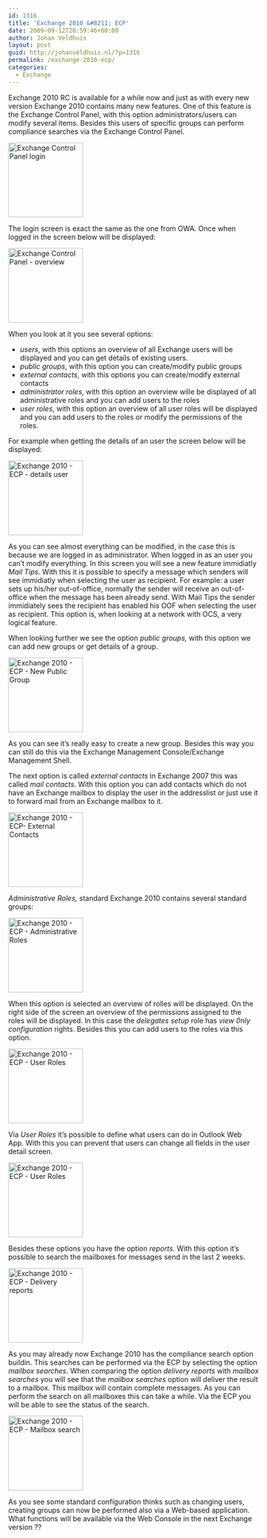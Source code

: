 ```yaml
---
id: 1316
title: 'Exchange 2010 &#8211; ECP'
date: 2009-09-12T20:59:46+00:00
author: Johan Veldhuis
layout: post
guid: http://johanveldhuis.nl/?p=1316
permalink: /exchange-2010-ecp/
categories:
  - Exchange
---
```

Exchange 2010 RC is available for a while now and just as with every new version Exchange 2010 contains many new features. One of this feature is the Exchange Control Panel, with this option administrators/users can modify several items. Besides this users of specific groups can perform compliance searches via the Exchange Control Panel.

[<img title="Exchange Control Panel login" src="https://i0.wp.com/johanveldhuis.nl/wp-content/uploads/2009/09/login-150x150.jpg?resize=150%2C150" alt="Exchange Control Panel login" width="150" height="150" data-recalc-dims="1" />](https://i2.wp.com/johanveldhuis.nl/wp-content/uploads/2009/09/login.jpg)

The login screen is exact the same as the one from OWA. Once when logged in the screen below will be displayed:

[<img title="Exchange Control Panel - overview" src="https://i2.wp.com/johanveldhuis.nl/wp-content/uploads/2009/09/overview-150x150.jpg?resize=150%2C150" alt="Exchange Control Panel - overview" width="150" height="150" data-recalc-dims="1" />](https://i2.wp.com/johanveldhuis.nl/wp-content/uploads/2009/09/overview.jpg)

When you look at it you see several options:

  * _users_, with this options an overview of all Exchange users will be displayed and you can get details of existing users.
  * _public groups_, with this option you can create/modify public groups
  * _external contacts_, with this options you can create/modify external contacts
  * _administrator roles_, with this option an overview wille be displayed of all administrative roles and you can add users to the roles
  * _user roles_, with this option an overview of all user roles will be displayed and you can add users to the roles or modify the permissions of the roles.

For example when getting the details of an user the screen below will be displayed:

[<img title="Exchange 2010 - ECP - details user" src="https://i1.wp.com/johanveldhuis.nl/wp-content/uploads/2009/09/details_user-150x150.jpg?resize=150%2C150" alt="Exchange 2010 - ECP - details user" width="150" height="150" data-recalc-dims="1" />](https://i1.wp.com/johanveldhuis.nl/wp-content/uploads/2009/09/details_user.jpg)

As you can see almost everything can be modified, in the case this is because we are logged in as administrator. When logged in as an user you can&#8217;t modify everything. In this screen you will see a new feature immidiatly _Mail Tips._ With this it is possible to specify a message which senders will see immidiatly when selecting the user as recipient. For example: a user sets up his/her out-of-office, normally the sender will receive an out-of-office when the message has been already send. With Mail Tips the sender immidiately sees the recipient has enabled his OOF when selecting the user as recipient. This option is, when looking at a network with OCS, a very logical feature.

When looking further we see the option _public groups,_ with this option we can add new groups or get details of a group.

[<img title="Exchange 2010 - ECP - New Public Group" src="https://i2.wp.com/johanveldhuis.nl/wp-content/uploads/2009/09/new_publicfolder-150x150.jpg?resize=150%2C150" alt="Exchange 2010 - ECP - New Public Group" width="150" height="150" data-recalc-dims="1" />](https://i0.wp.com/johanveldhuis.nl/wp-content/uploads/2009/09/new_publicfolder.jpg)

As you can see it&#8217;s really easy to create a new group. Besides this way you can still do this via the Exchange Management Console/Exchange Management Shell.

The next option is called _external contacts_ in Exchange 2007 this was called _mail contacts._ With this option you can add contacts which do not have an Exchange mailbox to display the user in the addresslist or just use it to forward mail from an Exchange mailbox to it.

[<img title="Exchange 2010 - ECP- External Contacts" src="https://i2.wp.com/johanveldhuis.nl/wp-content/uploads/2009/09/external_contacts-150x150.jpg?resize=150%2C150" alt="Exchange 2010 - ECP- External Contacts" width="150" height="150" data-recalc-dims="1" />](https://i2.wp.com/johanveldhuis.nl/wp-content/uploads/2009/09/external_contacts.jpg)

_Administrative Roles,_ standard Exchange 2010 contains several standard groups:

[<img title="Exchange 2010 - ECP - Administrative Roles" src="https://i2.wp.com/johanveldhuis.nl/wp-content/uploads/2009/09/groups-150x150.jpg?resize=150%2C150" alt="Exchange 2010 - ECP - Administrative Roles" width="150" height="150" data-recalc-dims="1" />](https://i1.wp.com/johanveldhuis.nl/wp-content/uploads/2009/09/groups.jpg)

When this option is selected an overview of rolles will be displayed. On the right side of the screen an overview of the permissions assigned to the roles will be displayed. In this case the _delegates setup_ role has _view 0nly configuration_ rights. Besides this you can add users to the roles via this option.

[<img title="Exchange 2010 - ECP - User Roles" src="https://i1.wp.com/johanveldhuis.nl/wp-content/uploads/2009/09/role_users-150x150.jpg?resize=150%2C150" alt="Exchange 2010 - ECP - User Roles" width="150" height="150" data-recalc-dims="1" />](https://i1.wp.com/johanveldhuis.nl/wp-content/uploads/2009/09/role_users.jpg)

Via _User Roles_ it&#8217;s possible to define what users can do in Outlook Web App. With this you can prevent that users can change all fields in the user detail screen.

[<img title="Exchange 2010 - ECP - User Roles" src="https://i0.wp.com/johanveldhuis.nl/wp-content/uploads/2009/09/role_users1-150x150.jpg?resize=150%2C150" alt="Exchange 2010 - ECP - User Roles" width="150" height="150" data-recalc-dims="1" />](https://i1.wp.com/johanveldhuis.nl/wp-content/uploads/2009/09/role_users1.jpg)

Besides these options you have the option _reports_. With this option it&#8217;s possible to search the mailboxes for messages send in the last 2 weeks.

[<img title="Exchange 2010 - ECP - Delivery reports" src="https://i2.wp.com/johanveldhuis.nl/wp-content/uploads/2009/09/deliveryreports-150x150.jpg?resize=150%2C150" alt="Exchange 2010 - ECP - Delivery reports" width="150" height="150" data-recalc-dims="1" />](https://i0.wp.com/johanveldhuis.nl/wp-content/uploads/2009/09/deliveryreports.jpg)

As you may already now Exchange 2010 has the compliance search option buildin. This searches can be performed via the ECP by selecting the option _mailbox searches._ When comparing the option _delivery reports_ with _mailbox searches_ you will see that the _mailbox searches_ option will deliver the result to a mailbox. This mailbox will contain complete messages. As you can perform the search on all mailboxes this can take a while. Via the ECP you will be able to see the status of the search.

[<img title="Exchange 2010 - ECP - Mailbox search" src="https://i0.wp.com/johanveldhuis.nl/wp-content/uploads/2009/09/mailboxsearch-150x150.jpg?resize=150%2C150" alt="Exchange 2010 - ECP - Mailbox search" width="150" height="150" data-recalc-dims="1" />](https://i1.wp.com/johanveldhuis.nl/wp-content/uploads/2009/09/mailboxsearch.jpg)

As you see some standard configuration thinks such as changing users, creating groups can now be performed also via a Web-based application. What functions will be available via the Web Console in the next Exchange version ??